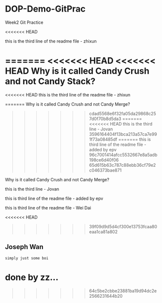 # DOP-Demo-GitPrac

Week2 Git Practice

<<<<<<< HEAD


this is the third line of the readme file - zhixun


=======
<<<<<<< HEAD
<<<<<<< HEAD
Why is it called Candy Crush and not Candy Stack?
=======
<<<<<<< HEAD
this is the third line of the readme file - zhixun


=======
Why is it called Candy Crush and not Candy Merge?
>>>>>>> cdad5568e6f32fa05da29868c257d0f70b8d5da3
=======
<<<<<<< HEAD
this is the third line - Jovan
>>>>>>> 3596164404f13bca213a57ca7e991f73a08485df
=======
this is third line of the readme file - added by epv
>>>>>>> 96c7001414afcc5532667e8a5adb198ce6d40f06
>>>>>>> 65d615b63c787c88ebb36cf79e2c046373bae871

Why is it called Candy Crush and not Candy Merge?

this is the third line - Jovan


this is third line of the readme file - added by epv



this is third line of the readme file - Wei Dai


<<<<<<< HEAD
>>>>>>> 39f09d9d5d4cf300e13753fcaa80eaa1ca81a802

## <strong>Joseph Wan</strong>
```simply just some boi```

done by zz...
=======
>>>>>>> 64c5be2cbbe23881ba19d94dc2e2566231644b20
